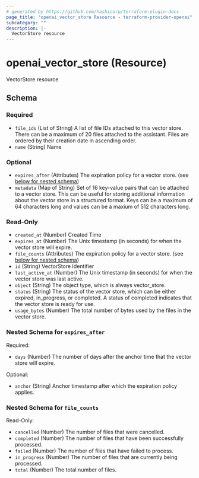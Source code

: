 ```yaml
---
# generated by https://github.com/hashicorp/terraform-plugin-docs
page_title: "openai_vector_store Resource - terraform-provider-openai"
subcategory: ""
description: |-
  VectorStore resource
---
```


# openai_vector_store (Resource)

VectorStore resource



<!-- schema generated by tfplugindocs -->
## Schema

### Required

- `file_ids` (List of String) A list of file IDs attached to this vector store. There can be a maximum of 20 files attached to the assistant. Files are ordered by their creation date in ascending order.
- `name` (String) Name

### Optional

- `expires_after` (Attributes) The expiration policy for a vector store. (see [below for nested schema](#nestedatt--expires_after))
- `metadata` (Map of String) Set of 16 key-value pairs that can be attached to a vector store. This can be useful for storing additional information about the vector store in a structured format. Keys can be a maximum of 64 characters long and values can be a maxium of 512 characters long.

### Read-Only

- `created_at` (Number) Created Time
- `expires_at` (Number) The Unix timestamp (in seconds) for when the vector store will expire.
- `file_counts` (Attributes) The expiration policy for a vector store. (see [below for nested schema](#nestedatt--file_counts))
- `id` (String) VectorStore Identifier
- `last_active_at` (Number) The Unix timestamp (in seconds) for when the vector store was last active.
- `object` (String) The object type, which is always vector_store.
- `status` (String) The status of the vector store, which can be either expired, in_progress, or completed. A status of completed indicates that the vector store is ready for use.
- `usage_bytes` (Number) The total number of bytes used by the files in the vector store.

<a id="nestedatt--expires_after"></a>
### Nested Schema for `expires_after`

Required:

- `days` (Number) The number of days after the anchor time that the vector store will expire.

Optional:

- `anchor` (String) Anchor timestamp after which the expiration policy applies.


<a id="nestedatt--file_counts"></a>
### Nested Schema for `file_counts`

Read-Only:

- `cancelled` (Number) The number of files that were cancelled.
- `completed` (Number) The number of files that have been successfully processed.
- `failed` (Number) The number of files that have failed to process.
- `in_progress` (Number) The number of files that are currently being processed.
- `total` (Number) The total number of files.
